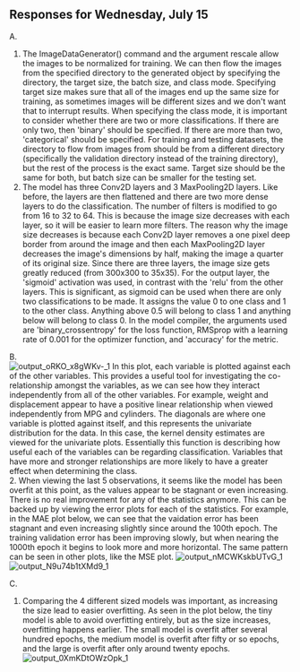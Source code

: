 ## Responses for Wednesday, July 15
A.  
1. The ImageDataGenerator() command and the argument rescale allow the images to be normalized for training. We can then flow the images from the specified directory to the generated object by specifying the directory, the target size, the batch size, and class mode. Specifying target size makes sure that all of the images end up the same size for training, as sometimes images will be different sizes and we don't want that to interrupt results. When specifying the class mode, it is important to consider whether there are two or more classifications. If there are only two, then 'binary' should be specified. If there are more than two, 'categorical' should be specified. For training and testing datasets, the directory to flow from images from should be from a different directory (specifically the validation directory instead of the training directory), but the rest of the process is the exact same. Target size should be the same for both, but batch size can be smaller for the testing set.  
2. The model has three Conv2D layers and 3 MaxPooling2D layers. Like before, the layers are then flattened and there are two more dense layers to do the classification. The number of filters is modified to go from 16 to 32 to 64. This is because the image size decreases with each layer, so it will be easier to learn more filters. The reason why the image size decreases is because each Conv2D layer removes a one pixel deep border from around the image and then each MaxPooling2D layer decreases the image's dimensions by half, making the image a quarter of its original size. Since there are three layers, the image size gets greatly reduced (from 300x300 to 35x35). For the output layer, the 'sigmoid' activation was used, in contrast with the 'relu' from the other layers. This is significant, as sigmoid can be used when there are only two classifications to be made. It assigns the value 0 to one class and 1 to the other class. Anything above 0.5 will belong to class 1 and anything below will belong to class 0. In the model compiler, the arguments used are 'binary_crossentropy' for the loss function, RMSprop with a learning rate of 0.001 for the optimizer function, and 'accuracy' for the metric. 

B.  
![output_oRKO_x8gWKv-_1](https://user-images.githubusercontent.com/67922851/87682941-7440c600-c74e-11ea-865a-35d8276b8f0e.png)
In this plot, each variable is plotted against each of the other variables. This provides a useful tool for investigating the co-relationship amongst the variables, as we can see how they interact independently from all of the other variables. For example, weight and displacement appear to have a positive linear relationship when viewed independently from MPG and cylinders. The diagonals are where one variable is plotted against itself, and this represents the univariate distribution for the data. In this case, the kernel density estimates are viewed for the univariate plots. Essentially this function is describing how useful each of the variables can be regarding classification. Variables that have more and stronger relationships are more likely to have a greater effect when determining the class.  
2.
When viewing the last 5 observations, it seems like the model has been overfit at this point, as the values appear to be stagnant or even increasing. There is no real improvement for any of the statistics anymore. This can be backed up by viewing the error plots for each of the statistics. For example, in the MAE plot below, we can see that the vaidation error has been stagnant and even increasing slightly since around the 100th epoch. The training validation error has been improving slowly, but when nearing the 1000th epoch it begins to look more and more horizontal. The same pattern can be seen in other plots, like the MSE plot.
![output_nMCWKskbUTvG_1](https://user-images.githubusercontent.com/67922851/87685170-16fa4400-c751-11ea-9e0c-b87e27e1a6ea.png)
![output_N9u74b1tXMd9_1](https://user-images.githubusercontent.com/67922851/87689004-b28db380-c755-11ea-8bcd-b96178a90a0f.png)


C.  
1. Comparing the 4 different sized models was important, as increasing the size lead to easier overfitting. As seen in the plot below, the tiny model is able to avoid overfitting entirely, but as the size increases, overfitting happens earlier. The small model is overfit after several hundred epochs, the medium model is overfit after fifty or so epochs, and the large is overfit after only around twenty epochs. 
![output_0XmKDtOWzOpk_1](https://user-images.githubusercontent.com/67922851/87681404-a2250b00-c74c-11ea-9b7b-83fb28662052.png) 